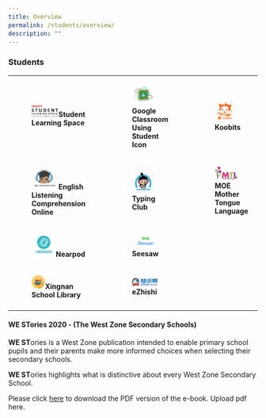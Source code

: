 ```yaml
---
title: Overview
permalink: /students/overview/
description: ""
---
```

### Students



|  |  |  |
|---|---|---|
|<figure><a href="https://vle.learning.moe.edu.sg/login"><img style="width:50%" src="/images/ul1.png"></a><b>Student Learning Space</b></figure>  | <figure><a href="https://workspace.google.com/dashboard"><img style="width:60%" src="/images/ul2.png"></a><b>Google Classroom Using Student Icon</b></figure> | <figure><a href="https://member.koobits.com/"><img style="width:60%" src="/images/ul3.png"></a><b>Koobits</b></figure> |
| <figure><a href="https://xingnan.of-stars.com/"><img style="width:50%" src="/images/ul4.png"></a><b>English Listening Comprehension Online</b></figure> | <figure><a href="https://xingnanprimary.typingclub.com/"><img style="width:60%" src="/images/ul5.png"></a><b>Typing Club</b></figure> | <figure><a href="https://www.mtl.moe.edu.sg/"><img style="width:70%" src="/images/ul6.png"></a><b>MOE Mother Tongue Language</b></figure> |
| <figure><a href="https://nearpod.com/"><img style="width:45%" src="/images/ul7.png"></a><b>Nearpod</b></figure> | <figure><a href="https://web.seesaw.me/"><img style="width:75%" src="/images/ul8.png"></a><b>Seesaw</b></figure> |  |
| <figure><a href="https://staging.d24s03z0ob23eb.amplifyapp.com/students/school-library/"><img style="width:25%" src="/images/ul9.png"></a><b>Xingnan School Library</b></figure> | <figure><a href="https://www.ezhishi.net/Contents/"><img style="width:70%" src="/images/ul10.png"></a><b>eZhishi</b></figure> |  |
|  |  |  |
	
#### WE STories 2020 - (The West Zone Secondary Schools)

**WE ST**ories is a West Zone publication intended to enable primary school pupils and their parents make more informed choices when selecting their secondary schools.

**WE ST**ories highlights what is distinctive about every West Zone Secondary School.

Please click [here](https://xingnanpri-moe-edu-sg-admin.cwp.sg/qql/slot/u224/Others/WE%20STories%202020.pdf) to download the PDF version of the e-book. Upload pdf here.